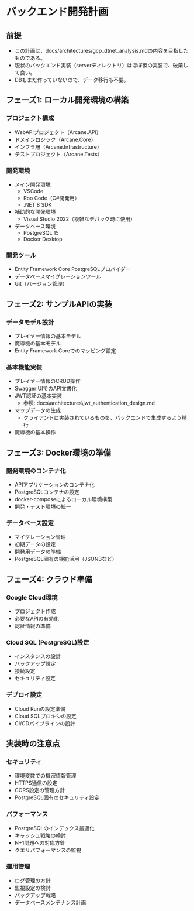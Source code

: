 # バックエンド開発計画

## 前提
- この計画は、docs/architectures/gcp_dtnet_analysis.mdの内容を目指したものである。
- 現状のバックエンド実装（serverディレクトリ）はほぼ仮の実装で、破棄して良い。
- DBもまだ作っていないので、データ移行も不要。

## フェーズ1: ローカル開発環境の構築

### プロジェクト構成
- WebAPIプロジェクト（Arcane.API）
- ドメインロジック（Arcane.Core）
- インフラ層（Arcane.Infrastructure）
- テストプロジェクト（Arcane.Tests）

### 開発環境
- メイン開発環境
  - VSCode
  - Roo Code（C#開発用）
  - .NET 8 SDK
- 補助的な開発環境
  - Visual Studio 2022（複雑なデバッグ時に使用）
- データベース環境
  - PostgreSQL 15
  - Docker Desktop

### 開発ツール
- Entity Framework Core PostgreSQLプロバイダー
- データベースマイグレーションツール
- Git（バージョン管理）

## フェーズ2: サンプルAPIの実装

### データモデル設計
- プレイヤー情報の基本モデル
- 魔導機の基本モデル
- Entity Framework Coreでのマッピング設定

### 基本機能実装
- プレイヤー情報のCRUD操作
- Swagger UIでのAPI文書化
- JWT認証の基本実装
  - 参照: docs\architectures\jwt_authentication_design.md
- マップデータの生成
  - クライアントに実装されているものを、バックエンドで生成するよう移行
- 魔導機の基本操作

## フェーズ3: Docker環境の準備

### 開発環境のコンテナ化
- APIアプリケーションのコンテナ化
- PostgreSQLコンテナの設定
- docker-composeによるローカル環境構築
- 開発・テスト環境の統一

### データベース設定
- マイグレーション管理
- 初期データの設定
- 開発用データの準備
- PostgreSQL固有の機能活用（JSONBなど）

## フェーズ4: クラウド準備

### Google Cloud環境
- プロジェクト作成
- 必要なAPIの有効化
- 認証情報の準備

### Cloud SQL (PostgreSQL)設定
- インスタンスの設計
- バックアップ設定
- 接続設定
- セキュリティ設定

### デプロイ設定
- Cloud Runの設定準備
- Cloud SQLプロキシの設定
- CI/CDパイプラインの設計

## 実装時の注意点

### セキュリティ
- 環境変数での機密情報管理
- HTTPS通信の設定
- CORS設定の管理方針
- PostgreSQL固有のセキュリティ設定

### パフォーマンス
- PostgreSQLのインデックス最適化
- キャッシュ戦略の検討
- N+1問題への対応方針
- クエリパフォーマンスの監視

### 運用管理
- ログ管理の方針
- 監視設定の検討
- バックアップ戦略
- データベースメンテナンス計画